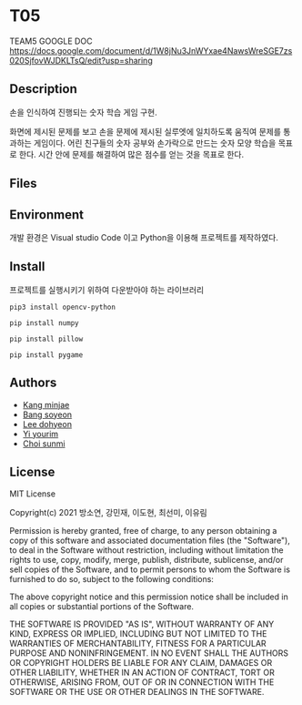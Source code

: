 
# T05

TEAM5 GOOGLE DOC
https://docs.google.com/document/d/1W8jNu3JnWYxae4NawsWreSGE7zs020SjfovWJDKLTsQ/edit?usp=sharing

## Description

손을 인식하여 진행되는 숫자 학습 게임 구현.

화면에 제시된 문제를 보고 손을 문제에 제시된 실루엣에 일치하도록 움직여 문제를 통과하는 게임이다.
어린 친구들의 숫자 공부와 손가락으로 만드는 숫자 모양 학습을 목표로 한다.
시간 안에 문제를 해결하여 많은 점수를 얻는 것을 목표로 한다.

## Files 



## Environment

개발 환경은 Visual studio Code 이고
Python을 이용해 프로젝트를 제작하였다.


## Install

프로젝트를 실행시키기 위하여 다운받아야 하는 라이브러리

```
pip3 install opencv-python

pip install numpy

pip install pillow

pip install pygame
```



## Authors

 - [Kang minjae](https://github.com/mymj8)
 - [Bang soyeon](https://github.com/soyeon0724)
 - [Lee dohyeon](https://github.com/KIWOO2001)
 - [Yi yourim](https://github.com/20214110)
 - [Choi sunmi](https://github.com/choisunmi00)

## License

MIT License

Copyright(c) 2021 방소연, 강민재, 이도현, 최선미, 이유림

Permission is hereby granted, free of charge, to any person obtaining a copy
of this software and associated documentation files (the "Software"), to deal
in the Software without restriction, including without limitation the rights
to use, copy, modify, merge, publish, distribute, sublicense, and/or sell
copies of the Software, and to permit persons to whom the Software is
furnished to do so, subject to the following conditions:

The above copyright notice and this permission notice shall be included in all
copies or substantial portions of the Software.

THE SOFTWARE IS PROVIDED "AS IS", WITHOUT WARRANTY OF ANY KIND, EXPRESS OR
IMPLIED, INCLUDING BUT NOT LIMITED TO THE WARRANTIES OF MERCHANTABILITY,
FITNESS FOR A PARTICULAR PURPOSE AND NONINFRINGEMENT. IN NO EVENT SHALL THE
AUTHORS OR COPYRIGHT HOLDERS BE LIABLE FOR ANY CLAIM, DAMAGES OR OTHER
LIABILITY, WHETHER IN AN ACTION OF CONTRACT, TORT OR OTHERWISE, ARISING FROM,
OUT OF OR IN CONNECTION WITH THE SOFTWARE OR THE USE OR OTHER DEALINGS IN THE
SOFTWARE.
